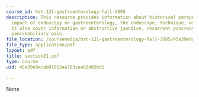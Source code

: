 ```yaml
---
course_id: hst-121-gastroenterology-fall-2005
description: This resource provides information about historical perspectives on endoscopy,
  impact of endoscopy on gastroenterology, the endoscope, technique, wses of endoscopy.
  It also cover information on obstructive jaundice, recurrent pancreatitis, and unexplained
  pancreabiliary pain.
file_location: /coursemedia/hst-121-gastroenterology-fall-2005/45a39e9acab01813ae703ceab2dd3bd1_section21.pdf
file_type: application/pdf
layout: pdf
title: section21.pdf
type: course
uid: 45a39e9acab01813ae703ceab2dd3bd1

---
```

None